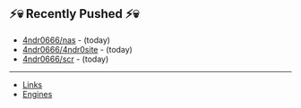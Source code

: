 ## ⚡💀 Recently Pushed ⚡💀


- [4ndr0666/nas](https://github.com/4ndr0666/nas) - (today)
- [4ndr0666/4ndr0site](https://github.com/4ndr0666/4ndr0site) - (today)
- [4ndr0666/scr](https://github.com/4ndr0666/scr) - (today)

---
- [Links](https://github.com/4ndr0666/Links/blob/main/README.md)        
- [Engines](https://github.com/hoothin/SearchJumper/discussions/73)    

